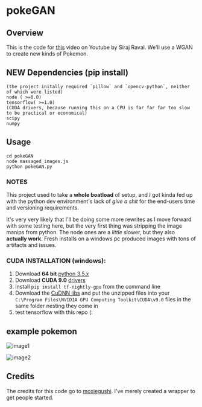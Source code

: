 # pokeGAN

## Overview
This is the code for [this](https://youtu.be/yz6dNf7X7SA) video on Youtube by Siraj Raval. We'll use a WGAN to create new kinds of Pokemon. 

## NEW Dependencies (pip install) 
```
(the project initally required `pillow` and `opencv-python`, neither of which were listed)
node ( >=8.0)
tensorflow( >=1.0)
(CUDA drivers, because running this on a CPU is far far far too slow to be practical or economical)
scipy
numpy
```
## Usage
```
cd pokeGAN
node massaged_images.js
python pokeGAN.py
```
### NOTES
This project used to take a **whole boatload** of setup, and I got kinda fed up with the python dev environment's lack of *give a shit* for the end-users time and versioning requirements.

It's very very likely that I'll be doing some more rewrites as I move forward with some testing here, but the very first thing was stripping the image manips from python. The node ones are a *little* slower, but they also **actually work**. Fresh installs on a windows pc produced images with tons of artifacts and issues.

### CUDA INSTALLATION (windows):
1. Download **64 bit** [python 3.5.x](https://www.python.org/downloads/windows/)
2. Download **CUDA 9.0** [drivers](https://developer.nvidia.com/cuda-toolkit)
3. install `pip install tf-nightly-gpu` from the command line
4. Download the [CuDNN libs](https://developer.nvidia.com/cudnn) and put the unzipped files into your `C:\Program Files\NVIDIA GPU Computing Toolkit\CUDA\v9.0` files in the same folder nesting they come in
5. test tensorflow with this repo (:

## example pokemon
![image1](https://github.com/moxiegushi/pokeGAN/raw/master/images/Notes_1500532347861.jpeg)

![image2](https://github.com/moxiegushi/pokeGAN/raw/master/images/Notes_1500532371830.jpeg)

## Credits

The credits for this code go to [moxiegushi](https://github.com/moxiegushi/pokeGAN). I've merely created a wrapper to get people started. 
